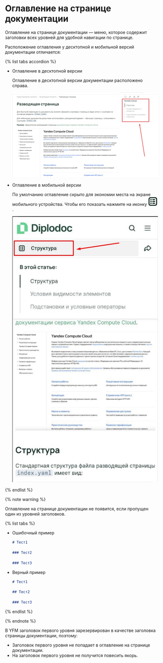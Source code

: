 # Оглавление на странице документации

Оглавление на странице документации — меню, которое содержит заголовки всех уровней для удобной навигации по странице.

Расположение оглавления у десктопной и мобильной версий документации отличается:

{% list tabs accordion %}

- Оглавление в десктопной версии

  Оглавление в десктопной версии документации расположено справа.

  ![](../_images/minitoc-desktop.jpg)

- Оглавление в мобильной версии

  По умолчанию оглавление скрыто для экономии места на экране мобильного устройства. Чтобы его показать нажмите на иконку ![](../_images/minitoc_icon.jpg).

  ![](../_images/minitoc-mobile.jpg)

{% endlist %}

{% note warning %}

Оглавление на странице документации не появится, если пропущен один из уровней заголовков.

{% list tabs %}

- Ошибочный пример

  ```markdown
  # Тест1

  ### Тест2

  ### Тест3
  ```

- Верный пример

  ```markdown
  # Тест1

  ## Тест2

  ### Тест3
  ```

{% endlist %}

{% endnote %}

В YFM заголовок первого уровня зарезервирован в качестве заголовка страницы документации, поэтому:

- Заголовок первого уровня не попадает в оглавление на странице документации.
- На заголовок первого уровня не получится повесить якорь.